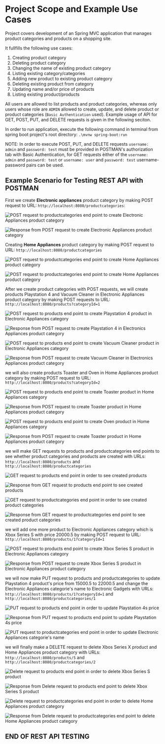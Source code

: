 # Project Scope and Example Use Cases

Project covers development of an Spring MVC application that manages product categories and products on a shopping site. 

It fullfills the following use cases:
1. Creating product category
2. Deleting product category
3. Changing the name of existing product category
4. Listing existing category/categories
5. Adding new product to existing product category
6. Deleting existing product from category
7. Updating name and/or price of products
8. Listing existing product/products

All users are allowed to list products and product categories, whereas only users whose role are `ADMIN`
allowed to create, update, and delete product or product categories (`Basic Authentication` used). 
Example usage of API for GET, POST, PUT, and DELETE requests is given in the following seciton. 

In order to run application, execute the following command in terminal from spring boot project's root directory: `.\mvnw spring-boot:run`

NOTE: In order to execute POST, PUT, and DELETE requests `username: admin` and `password: test` must be provided in POSTMAN's authorization tab with Basic Authentication, for GET requests èither of the `username: admin` and `password: test`
or `username: user` and `password: test` username-password pairs can be used.

## Example Scenario for Testing REST API with POSTMAN

First we create **Electronic appliances** product category by making POST request to URL: `http://localhost:8080/productcategories`: 

![POST request to productcategories end point to create Electronic Appliances product category](Images/POST_request_to_product_category_controller_1.png)

![Response from POST request to create Electronic Appliances product category](Images/POST_request_to_product_category_controller_response_1.png)

Creating **Home Appliances** product category by making POST request to URL: `http://localhost:8080/productcategories`

![POST request to productcategories end point to create Home Appliances product category](Images/POST_request_to_product_category_controller_2.png)

![POST request to productcategories end point to create Home Appliances product category](Images/POST_request_to_product_category_controller_response_2.png)

After we create product categories with POST requests, we will create products Playstation 4 and Vacuum Cleaner in Electronic Appliances product category by making POST requests to URL: `http://localhost:8080/products?categoryId=1`

![POST request to products end point to create Playstation 4 product in Electronic Appliances category](Images/POST_request_to_product_controller_1.png)

![Response from POST request to create Playstation 4 in Electronics Appliances product category](Images/POST_request_to_product_category_controller_response_1.png)

![POST request to products end point to create Vacuum Cleaner product in Electronic Appliances category](Images/POST_request_to_product_controller_2.png)

![Response from POST request to create Vacuum Cleaner in Electronics Appliances product category](Images/POST_request_to_product_category_controller_response_2.png)

we will also create products Toaster and Oven in Home Appliances product category by making POST request to URL:  `http://localhost:8080/products?categoryId=2` 

![POST request to products end point to create Toaster product in Home Appliances category](Images/POST_request_to_product_controller_3.png)

![Response from POST request to create Toaster product in Home Appliances product category](Images/POST_request_to_product__controller_response_3.png)

![POST request to products end point to create Oven product in Home Appliances category](Images/POST_request_to_product_controller_4.png)

![Response from POST request to create Toaster product in Home Appliances product category](Images/POST_request_to_product__controller_response_4.png)

we will make GET requests to products and productcategories end points to see whether product categories and products are created with URLs: `http://localhost:8080/products` and  `http://localhost:8080/productcategories`

![GET request to products end point in order to see created products](Images/GET_request_to_product_controller_1.png)

![Response from GET request to products end point to see created products](Images/GET_request_to_product_controller_response_1.png)

![GET request to productcategories end point in order to see created product categories](Images/GET_request_to_product_category_controller_2.png)

![Response from GET request to productcategories end point to see created product categories](Images/GET_request_to_product_category_controller_response_2.png)

we will add one more product to Electronic Appliances category which is Xbox Series S with price 20000.5 by making POST request to URL: `http://localhost:8080/products/1?categoryId=1` 

![POST request to products end point to create Xbox Series S product in Electronic Appliances category](Images/POST_request_to_product_controller_5.png)

![Response from POST request to create Xbox Series S product in Electronic Appliances product category](Images/POST_request_to_product_controller_response_5.png)

we will now make PUT request to products and productcategories to update Playstation 4 product's price from 15000.5 to 22000.5 and change the Electronic Appliances categorie's name to Electronic Gadgets with URLs: `http://localhost:8080/products/1?categoryId=1` and `http://localhost:8080/productcategories/1`

![PUT request to products end point in order to update Playstation 4s price](Images/PUT_request_to_product_controller__1.png)

![Response from PUT request to products end point to update Playstation 4s price](Images/PUT_request_to_product_controller_response_1.png)

![PUT request to productcategories end point in order to update Electronic Appliances categorie's name](Images/PUT_request_to_product_category_controller_response_1.png)

we will finally make a DELETE request to delete Xbos Series X product and Home Appliances product category with URLs: `http://localhost:8080/products/5` and `http://localhost:8080/productcategories/2` 

![Delete request to products end point in order to delete Xbox Series S product](Images/DELETE_request_to_product_category_controller_1.png)

![Response from Delete request to products end point to delete Xbox Series S product](Images/DELETE_request_to_product_controller_response_1.png)

![Delete request to productcategories end point in order to delete Home Appliances product category](Images/DELETE_request_to_product_category_controller_1.png)

![Response from Delete request to productcategories end point to delete Home Appliances product category](Images/DELETE_request_to_product_category_controller_response_1.png)

## END OF REST API TESTING
